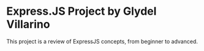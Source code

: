 # Express.JS Project by Glydel Villarino

This project is a review of ExpressJS concepts, from beginner to advanced.
